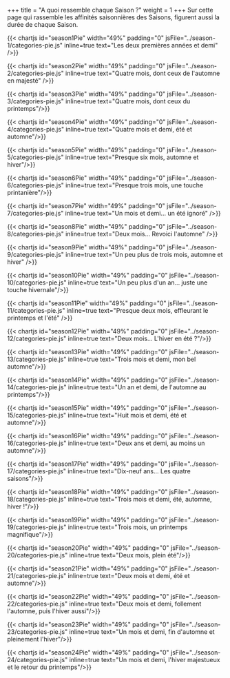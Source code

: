 +++
title = "A quoi ressemble chaque Saison ?"
weight = 1
+++
Sur cette page qui rassemble les affinités saisonnières des Saisons, figurent aussi la durée de chaque Saison. 

{{< chartjs id="season1Pie" width="49%" padding="0" jsFile="../season-1/categories-pie.js" inline=true text="Les deux premières années et demi" />}}

{{< chartjs id="season2Pie" width="49%" padding="0" jsFile="../season-2/categories-pie.js" inline=true text="Quatre mois, dont ceux de l'automne en majesté" />}}

{{< chartjs id="season3Pie" width="49%" padding="0" jsFile="../season-3/categories-pie.js" inline=true text="Quatre mois, dont ceux du printemps"/>}}

{{< chartjs id="season4Pie" width="49%" padding="0" jsFile="../season-4/categories-pie.js" inline=true text="Quatre mois et demi, été et automne"/>}}

{{< chartjs id="season5Pie" width="49%" padding="0" jsFile="../season-5/categories-pie.js" inline=true text="Presque six mois, automne et hiver"/>}}

{{< chartjs id="season6Pie" width="49%" padding="0" jsFile="../season-6/categories-pie.js" inline=true text="Presque trois mois, une touche printanière"/>}}

{{< chartjs id="season7Pie" width="49%" padding="0" jsFile="../season-7/categories-pie.js" inline=true text="Un mois et demi... un été ignoré" />}}

{{< chartjs id="season8Pie" width="49%" padding="0" jsFile="../season-8/categories-pie.js" inline=true text="Deux mois... Revoici l'automne" />}}

{{< chartjs id="season9Pie" width="49%" padding="0" jsFile="../season-9/categories-pie.js" inline=true text="Un peu plus de trois mois, automne et hiver" />}}

{{< chartjs id="season10Pie" width="49%" padding="0" jsFile="../season-10/categories-pie.js" inline=true text="Un peu plus d'un an... juste une touche hivernale"/>}}

{{< chartjs id="season11Pie" width="49%" padding="0" jsFile="../season-11/categories-pie.js" inline=true text="Presque deux mois, effleurant le printemps et l'été" />}}

{{< chartjs id="season12Pie" width="49%" padding="0" jsFile="../season-12/categories-pie.js" inline=true text="Deux mois... L'hiver en été ?"/>}}

{{< chartjs id="season13Pie" width="49%" padding="0" jsFile="../season-13/categories-pie.js" inline=true text="Trois mois et demi, mon bel automne"/>}}

{{< chartjs id="season14Pie" width="49%" padding="0" jsFile="../season-14/categories-pie.js" inline=true text="Un an et demi, de l'automne au printemps"/>}}

{{< chartjs id="season15Pie" width="49%" padding="0" jsFile="../season-15/categories-pie.js" inline=true text="Huit mois et demi, été et automne"/>}}

{{< chartjs id="season16Pie" width="49%" padding="0" jsFile="../season-16/categories-pie.js" inline=true text="Deux ans et demi, au moins un automne"/>}}

{{< chartjs id="season17Pie" width="49%" padding="0" jsFile="../season-17/categories-pie.js" inline=true text="Dix-neuf ans... Les quatre saisons"/>}}

{{< chartjs id="season18Pie" width="49%" padding="0" jsFile="../season-18/categories-pie.js" inline=true text="Trois mois et demi, été, automne, hiver !"/>}}

{{< chartjs id="season19Pie" width="49%" padding="0" jsFile="../season-19/categories-pie.js" inline=true text="Trois mois, un printemps magnifique"/>}}

{{< chartjs id="season20Pie" width="49%" padding="0" jsFile="../season-20/categories-pie.js" inline=true text="Deux mois, plein été"/>}}

{{< chartjs id="season21Pie" width="49%" padding="0" jsFile="../season-21/categories-pie.js" inline=true text="Deux mois et demi, été et automne"/>}}

{{< chartjs id="season22Pie" width="49%" padding="0" jsFile="../season-22/categories-pie.js" inline=true text="Deux mois et demi, follement l'automne, puis l'hiver aussi"/>}}

{{< chartjs id="season23Pie" width="49%" padding="0" jsFile="../season-23/categories-pie.js" inline=true text="Un mois et demi, fin d'automne et pleinement l'hiver"/>}}

{{< chartjs id="season24Pie" width="49%" padding="0" jsFile="../season-24/categories-pie.js" inline=true text="Un mois et demi, l'hiver majestueux et le retour du printemps"/>}}